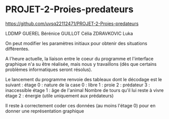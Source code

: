 # PROJET-2-Proies-predateurs
https://github.com/uvsq22112471/PROJET-2-Proies-predateurs

LDDMP
GUEREL Bérénice
GUILLOT Célia
ZDRAVKOVIC Luka

On peut modifier les paramètres initiaux pour obtenir des situations différentes.

A l'heure actuelle, la liaison entre le coeur du programme et l'interface graphique n'a su être réalisée, mais nous y travaillons (dès que certains problèmes informatiques seront résolus).

Le lancement du programme renvoie des tableaux dont le décodage est le suivant :
étage 0 : nature de la case
0 : libre
1 : proie
2 : prédateur
3 : inaccessible
étage 1 : âge de l'animal
Nombre de tours qu'il lui reste à vivre
étage 2 : énergie (utile uniquement aux prédateurs)

Il reste à correctement coder ces données (au moins l'étage 0) pour en donner une représentation graphique
